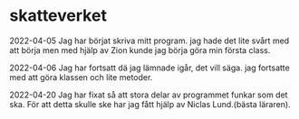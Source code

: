 # skatteverket
 2022-04-05
 Jag har börjat skriva mitt program. jag hade det lite svårt med att börja men med hjälp av Zion kunde jag börja göra min första class.

 2022-04-06
 Jag har fortsatt dä jag lämnade igår, det vill säga. jag fortsatte med att göra klassen och lite metoder.

 2022-04-20
 Jag har fixat så att stora delar av programmet funkar som det ska. För att detta skulle ske har jag fått hjälp av Niclas Lund.(bästa läraren).